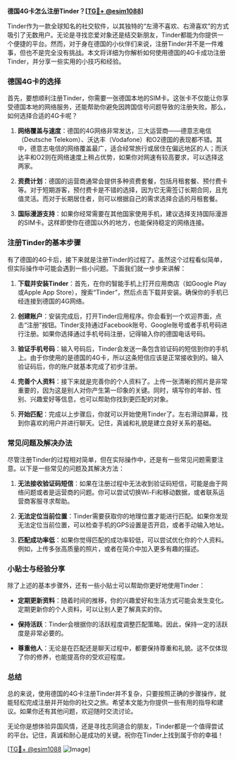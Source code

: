 **德国4G卡怎么注册Tinder？[[TG💪+ @esim1088](https://t.me/s/esim1088)]**

Tinder作为一款全球知名的社交软件，以其独特的“左滑不喜欢、右滑喜欢”的方式吸引了无数用户。无论是寻找恋爱对象还是结交新朋友，Tinder都能为你提供一个便捷的平台。然而，对于身在德国的小伙伴们来说，注册Tinder并不是一件难事，但也不是完全没有挑战。本文将详细为你解析如何使用德国的4G卡成功注册Tinder，并分享一些实用的小技巧和经验。

### 德国4G卡的选择

首先，要想顺利注册Tinder，你需要一张德国本地的SIM卡。这张卡不仅能让你享受德国本地的网络服务，还能帮助你避免因跨国信号问题导致的注册失败。那么，如何选择合适的4G卡呢？

1. **网络覆盖与速度**：德国的4G网络非常发达，三大运营商——德意志电信（Deutsche Telekom）、沃达丰（Vodafone）和O2德国的表现都不错。其中，德意志电信的网络覆盖最广，适合经常旅行或居住在偏远地区的人；而沃达丰和O2则在网络速度上稍占优势，如果你对网速有较高要求，可以选择这两家。

2. **资费计划**：德国的运营商通常会提供多种资费套餐，包括月租套餐、预付费卡等。对于短期游客，预付费卡是不错的选择，因为它无需签订长期合同，且充值灵活。而对于长期居住者，则可以根据自己的需求选择合适的月租套餐。

3. **国际漫游支持**：如果你经常需要在其他国家使用手机，建议选择支持国际漫游的SIM卡。这样即使你在德国以外的地方，也能保持稳定的网络连接。

### 注册Tinder的基本步骤

有了德国的4G卡后，接下来就是注册Tinder的过程了。虽然这个过程看似简单，但实际操作中可能会遇到一些小问题。下面我们就一步步来讲解：

1. **下载并安装Tinder**：首先，在你的智能手机上打开应用商店（如Google Play或Apple App Store），搜索“Tinder”，然后点击下载并安装。确保你的手机已经连接到德国的4G网络。

2. **创建账户**：安装完成后，打开Tinder应用程序。你会看到一个欢迎界面，点击“注册”按钮。Tinder支持通过Facebook账号、Google账号或者手机号码进行注册。如果你选择通过手机号码注册，记得输入你的德国电话号码。

3. **验证手机号码**：输入号码后，Tinder会发送一条包含验证码的短信到你的手机上。由于你使用的是德国的4G卡，所以这条短信应该是正常接收到的。输入验证码后，你的账户就基本完成了初步注册。

4. **完善个人资料**：接下来就是完善你的个人资料了。上传一张清晰的照片是非常重要的，因为这是别人对你产生第一印象的关键。同时，填写你的年龄、性别、兴趣爱好等信息，也可以帮助你找到更匹配的对象。

5. **开始匹配**：完成以上步骤后，你就可以开始使用Tinder了。左右滑动屏幕，找到你喜欢的用户并进行聊天。记住，真诚和礼貌是建立良好关系的基础。

### 常见问题及解决办法

尽管注册Tinder的过程相对简单，但在实际操作中，还是有一些常见问题需要注意。以下是一些常见的问题及其解决方法：

1. **无法接收验证码短信**：如果在注册过程中无法收到验证码短信，可能是由于网络问题或者是运营商的问题。你可以尝试切换Wi-Fi和移动数据，或者联系运营商客服寻求帮助。

2. **无法定位当前位置**：Tinder需要获取你的地理位置才能进行匹配。如果你发现无法定位当前位置，可以检查手机的GPS设置是否开启，或者手动输入地址。

3. **匹配成功率低**：如果你觉得匹配的成功率较低，可以尝试优化你的个人资料。例如，上传多张高质量的照片，或者在简介中加入更多有趣的描述。

### 小贴士与经验分享

除了上述的基本步骤外，还有一些小贴士可以帮助你更好地使用Tinder：

- **定期更新资料**：随着时间的推移，你的兴趣爱好和生活方式可能会发生变化。定期更新你的个人资料，可以让别人更了解真实的你。

- **保持活跃**：Tinder会根据你的活跃程度调整匹配策略。因此，保持一定的活跃度是非常必要的。

- **尊重他人**：无论是在匹配还是聊天过程中，都要保持尊重和礼貌。这不仅体现了你的修养，也能提高你的受欢迎程度。

### 总结

总的来说，使用德国的4G卡注册Tinder并不复杂，只要按照正确的步骤操作，就能轻松完成注册并开始你的社交之旅。希望本文能为你提供一些有用的指导和建议。如果你还有其他问题，欢迎随时交流讨论。

无论你是想体验异国风情，还是寻找志同道合的朋友，Tinder都是一个值得尝试的平台。记住，真诚和耐心是成功的关键。祝你在Tinder上找到属于你的幸福！

[[TG💪+ @esim1088](https://t.me/s/esim1088) ![Image](https://i.postimg.cc/4NQfJmqS/Snipaste-2025-05-13-00-14-12.png)]
